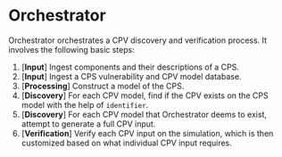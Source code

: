# Orchestrator

Orchestrator orchestrates a CPV discovery and verification process.
It involves the following basic steps:

1. [**Input**] Ingest components and their descriptions of a CPS.
1. [**Input**] Ingest a CPS vulnerability and CPV model database.
1. [**Processing**] Construct a model of the CPS. 
1. [**Discovery**] For each CPV model, find if the CPV exists on the CPS model with the help of `identifier`.
1. [**Discovery**] For each CPV model that Orchestrator deems to exist, attempt to generate a full CPV input.
1. [**Verification**] Verify each CPV input on the simulation, which is then customized based on what individual CPV input requires.

